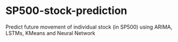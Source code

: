 # SP500-stock-prediction
Predict future movement of individual stock (in SP500) using ARIMA, LSTMs, KMeans and Neural Network
